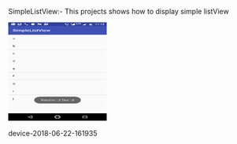 
SimpleListView:- 
This projects shows how to display simple listView

<img src="https://github.com/puneetverma24/Android/blob/master/SimpleListView/device-2018-06-22-102618.png" width="200" height="200" />



device-2018-06-22-161935